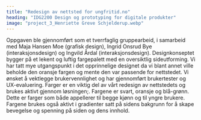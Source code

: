 ```yaml
---
title: "Redesign av nettsted for ungfritid.no"
heading: "IDG2200 Design og prototyping for digitale produkter"
image: "project_3_Henriette Greve Schjelderup.webp"
---
```


Oppgaven ble gjennomført som et tverrfaglig gruppearbeid, i samarbeid med Maja Hansen Moe (grafisk design), Ingrid Onsrud Bye (interaksjonsdesign) og Ingvild Årdal (interaksjonsdesign).
Designkonseptet bygger på et lekent og luftig fargepalett med en oversiktlig sideutforming. Vi har tatt mye utgangspunkt i det opprinnelige designet da vi blant annet ville beholde den oransje fargen og mente den var passende for nettstedet. Vi ønsket å vektlegge brukervennlighet og har gjennomført brukertester og UX-evaluering.  Farger er en viktig del av vårt redesign av nettstedets og brukes aktivt gjennom løsningen;. Fargene er svart, oransje og blå-grønn. Dette er farger som  både appellerer til begge kjønn og til yngre brukere. Fargene brukes også aktivt i gradienter satt på sidens bakgrunn for å skape bevegelse og spenning på siden og dens innhold.
